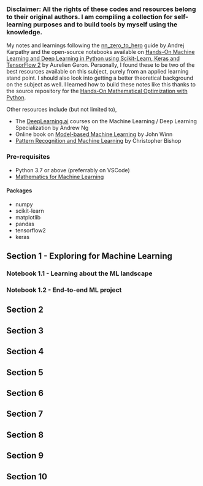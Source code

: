 <!--# Collection of notes on {ml.nn-zero2hero}-->
### Disclaimer: All the rights of these codes and resources belong to their original authors. I am compiling a collection for self-learning purposes and to build tools by myself using the knowledge.

My notes and learnings following the [nn_zero_to_hero](https://www.youtube.com/playlist?list=PLAqhIrjkxbuWI23v9cThsA9GvCAUhRvKZ) guide by Andrej Karpathy and the open-source notebooks available on [Hands-On Machine Learning and Deep Learning in Python using Scikit-Learn, Keras and TensorFlow 2](https://github.com/ageron/handson-ml3) by Aurelien Geron. Personally, I found these to be two of the best resources available on this subject, purely from an applied learning stand point. I should also look into getting a better theoretical background on the subject as well. I learned how to build these notes like this thanks to the source repository for the [Hands-On Mathematical Optimization with Python](https://github.com/mobook/MO-book).

Other resources include (but not limited to),
- The [DeepLearning.ai](https://deeplearning.ai/) courses on the Machine Learning / Deep Learning Specialization by Andrew Ng
- Online book on [Model-based Machine Learning](https://mbmlbook.com/) by John Winn
- [Pattern Recognition and Machine Learning](https://www.microsoft.com/en-us/research/uploads/prod/2006/01/Bishop-Pattern-Recognition-and-Machine-Learning-2006.pdf) by Christopher Bishop

### Pre-requisites

- Python 3.7 or above (preferrably on VSCode)
- [Mathematics for Machine Learning](https://mml-book.github.io/book/mml-book.pdf)

#### Packages

- numpy
- scikit-learn
- matplotlib
- pandas
- tensorflow2
- keras

## Section 1 - Exploring for Machine Learning

### Notebook 1.1 - Learning about the ML landscape
### Notebook 1.2 - End-to-end ML project

## Section 2


## Section 3


## Section 4


## Section 5


## Section 6


## Section 7


## Section 8


## Section 9


## Section 10